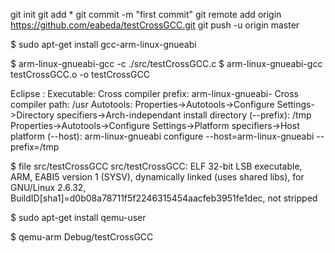 git init
git add *
git commit -m "first commit"
git remote add origin https://github.com/eabeda/testCrossGCC.git
git push -u origin master

$ sudo apt-get install gcc-arm-linux-gnueabi

$ arm-linux-gnueabi-gcc -c ./src/testCrossGCC.c
$ arm-linux-gnueabi-gcc testCrossGCC.o -o testCrossGCC

Eclipse :
Executable:
Cross compiler prefix: arm-linux-gnueabi-
Cross compiler path: /usr
Autotools:
Properties->Autotools->Configure Settings->Directory specifiers->Arch-independant install directory (--prefix): /tmp
Properties->Autotools->Configure Settings->Platform specifiers->Host platform (--host): arm-linux-gnueabi
configure --host=arm-linux-gnueabi --prefix=/tmp

$ file src/testCrossGCC
src/testCrossGCC: ELF 32-bit LSB  executable, ARM, EABI5 version 1 (SYSV), dynamically linked (uses shared libs), for GNU/Linux 2.6.32, BuildID[sha1]=d0b08a78711f5f2246315454aacfeb3951fe1dec, not stripped

$ sudo apt-get install qemu-user

$ qemu-arm Debug/testCrossGCC
